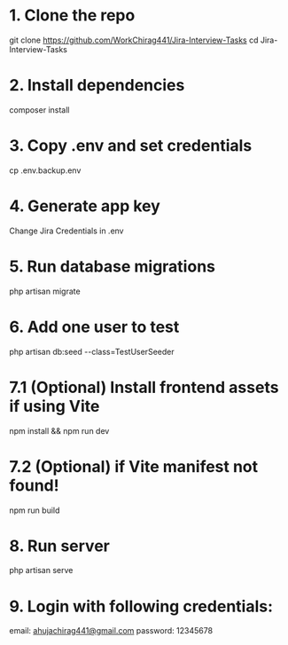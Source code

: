# 1. Clone the repo
git clone https://github.com/WorkChirag441/Jira-Interview-Tasks
cd Jira-Interview-Tasks
# 2. Install dependencies
composer install

# 3. Copy .env and set credentials
cp .env.backup.env

# 4. Generate app key
Change Jira Credentials in .env

# 5. Run database migrations
php artisan migrate

# 6. Add one user to test
php artisan db:seed --class=TestUserSeeder

# 7.1 (Optional) Install frontend assets if using Vite
npm install && npm run dev

# 7.2 (Optional) if Vite manifest not found! 
npm run build

# 8. Run server
php artisan serve

# 9. Login with following credentials:
email: ahujachirag441@gmail.com
password: 12345678
